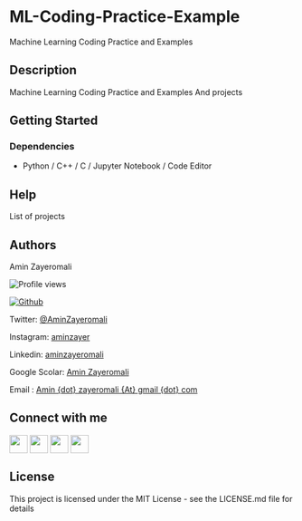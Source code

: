 # ML-Coding-Practice-Example
Machine Learning Coding Practice and Examples

## Description

Machine Learning Coding Practice and Examples And projects

## Getting Started

### Dependencies

* Python / C++ / C / Jupyter Notebook / Code Editor

## Help

List of projects


## Authors

Amin Zayeromali

![Profile views](https://visitor-badge.glitch.me/badge?page_id=aminzayer.aminzayer)

[![Github](https://img.shields.io/github/followers/aminzayer?label=Follow&style=social)](https://github.com/aminzayer)

Twitter: [@AminZayeromali](https://twitter.com/aminzayeromali)

Instagram: [aminzayer](https://www.instagram.com/aminzayer/)

Linkedin: [aminzayeromali](https://ir.linkedin.com/in/aminzayeromali)

Google Scolar: [Amin Zayeromali](https://scholar.google.com/citations?user=IDR8QvcAAAAJ&hl=en)

Email : [Amin {dot} zayeromali {At} gmail {dot} com](&#109;&#097;&#105;&#108;&#116;&#111;:&#097;&#109;&#105;&#110;&#046;&#122;&#097;&#121;&#101;&#114;&#111;&#109;&#097;&#108;&#105;&#064;&#103;&#109;&#097;&#105;&#108;&#046;&#099;&#111;&#109;)


<h2> Connect with me </h2>
<a href = 'https://www.linkedin.com/in/aminzayeromali'> <img width = '32px' align= 'center' src="https://raw.githubusercontent.com/rahulbanerjee26/githubAboutMeGenerator/main/icons/linked-in-alt.svg"/></a> 
<a href = 'https://twitter.com/AminZayeromali'> <img width = '32px' align= 'center' src="https://raw.githubusercontent.com/rahulbanerjee26/githubAboutMeGenerator/main/icons/twitter.svg"/></a> 
<a href = 'https://aminzayer.ir/'> <img width = '32px' align= 'center' src="https://raw.githubusercontent.com/rahulbanerjee26/githubAboutMeGenerator/main/icons/portfolio.png"/></a> 
<a href = 'https://www.github.com/aminzayer'> <img width = '32px' align= 'center' src="https://raw.githubusercontent.com/rahulbanerjee26/githubAboutMeGenerator/main/icons/github.svg"/></a>
<br>


## License

This project is licensed under the MIT License - see the LICENSE.md file for details
